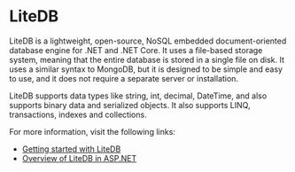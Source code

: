 # LiteDB

LiteDB is a lightweight, open-source, NoSQL embedded document-oriented database engine for .NET and .NET Core. It uses a file-based storage system, meaning that the entire database is stored in a single file on disk. It uses a similar syntax to MongoDB, but it is designed to be simple and easy to use, and it does not require a separate server or installation.

LiteDB supports data types like string, int, decimal, DateTime, and also supports binary data and serialized objects. It also supports LINQ, transactions, indexes and collections.

For more information, visit the following links:

- [Getting started with LiteDB](https://www.litedb.org/)
- [Overview of LiteDB in ASP.NET](https://www.litedb.org/docs/)